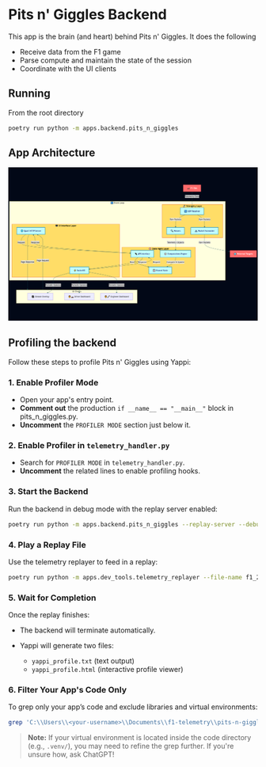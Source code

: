 # Pits n' Giggles Backend

This app is the brain (and heart) behind Pits n' Giggles. It does the following
- Receive data from the F1 game
- Parse compute and maintain the state of the session
- Coordinate with the UI clients

## Running

From the root directory
```bash
poetry run python -m apps.backend.pits_n_giggles
```

## App Architecture

![alt text](../../docs/arch-diagram.png)

## Profiling the backend

Follow these steps to profile Pits n' Giggles using Yappi:

### 1. Enable Profiler Mode
- Open your app's entry point.
- **Comment out** the production `if __name__ == "__main__"` block in pits_n_giggles.py.
- **Uncomment** the `PROFILER MODE` section just below it.

### 2. Enable Profiler in `telemetry_handler.py`
- Search for `PROFILER MODE` in `telemetry_handler.py`.
- **Uncomment** the related lines to enable profiling hooks.

### 3. Start the Backend
Run the backend in debug mode with the replay server enabled:

```bash
poetry run python -m apps.backend.pits_n_giggles --replay-server --debug
````

### 4. Play a Replay File

Use the telemetry replayer to feed in a replay:

```bash
poetry run python -m apps.dev_tools.telemetry_replayer --file-name f1_24_sp_austria.f1pcap
```

### 5. Wait for Completion

Once the replay finishes:

* The backend will terminate automatically.
* Yappi will generate two files:

  * `yappi_profile.txt` (text output)
  * `yappi_profile.html` (interactive profile viewer)

### 6. Filter Your App's Code Only

To grep only your app’s code and exclude libraries and virtual environments:

```bash
grep 'C:\\Users\\<your-username>\\Documents\\f1-telemetry\\pits-n-giggles\\' yappi_profile.txt
```

> **Note:**
> If your virtual environment is located inside the code directory (e.g., `.venv/`), you may need to refine the grep further. If you're unsure how, ask ChatGPT!

